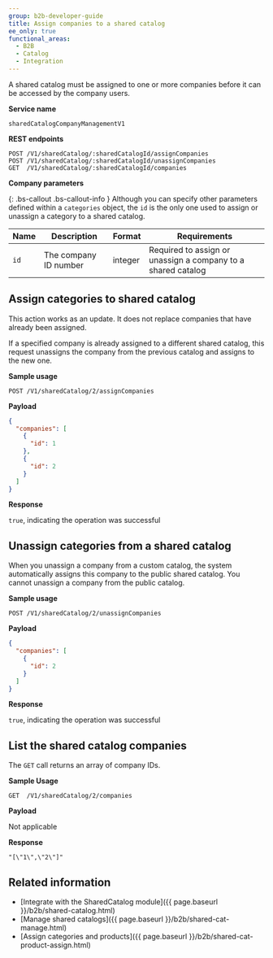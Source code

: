 ```yaml
---
group: b2b-developer-guide
title: Assign companies to a shared catalog
ee_only: true
functional_areas:
  - B2B
  - Catalog
  - Integration
---
```


A shared catalog must be assigned to one or more companies before it can be accessed by the company users.

**Service name**

`sharedCatalogCompanyManagementV1`


**REST endpoints**

```
POST /V1/sharedCatalog/:sharedCatalogId/assignCompanies
POST /V1/sharedCatalog/:sharedCatalogId/unassignCompanies
GET  /V1/sharedCatalog/:sharedCatalogId/companies
```

**Company parameters**

{: .bs-callout .bs-callout-info }
Although you can specify other parameters defined within a `categories` object, the `id` is the only one used to assign or unassign a category to a shared catalog.

Name | Description | Format | Requirements
--- | --- | --- | ---
`id` | The company ID number | integer | Required to assign or unassign a company to a shared catalog

## Assign categories to shared catalog

This action works as an update. It does not replace companies that have already been assigned.

If a specified company is already assigned to a different shared catalog, this request unassigns the company from the previous catalog and assigns to the new one.

**Sample usage**

`POST /V1/sharedCatalog/2/assignCompanies`

**Payload**

```json
{
  "companies": [
    {
      "id": 1
    },
    {
      "id": 2
    }
  ]
}
```

**Response**

`true`, indicating the operation was successful

## Unassign categories from a shared catalog

When you unassign a company from a custom catalog, the system automatically assigns this company to the public shared catalog. You cannot unassign a company from the public catalog.

**Sample usage**

`POST /V1/sharedCatalog/2/unassignCompanies`

**Payload**

```json
{
  "companies": [
    {
      "id": 2
    }
  ]
}
```

**Response**

`true`, indicating the operation was successful

## List the shared catalog companies

The `GET` call returns an array of company IDs.

**Sample Usage**

`GET  /V1/sharedCatalog/2/companies`

**Payload**

Not applicable

**Response**

`"[\"1\",\"2\"]"`

## Related information

* [Integrate with the SharedCatalog module]({{ page.baseurl }}/b2b/shared-catalog.html)
* [Manage shared catalogs]({{ page.baseurl }}/b2b/shared-cat-manage.html)
* [Assign categories and products]({{ page.baseurl }}/b2b/shared-cat-product-assign.html)
